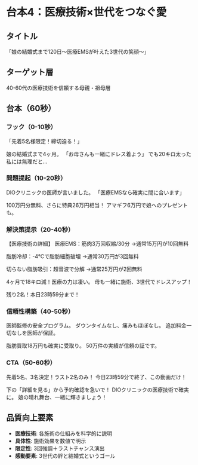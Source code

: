 # 台本4：医療技術×世代をつなぐ愛

## タイトル
「娘の結婚式まで120日～医療EMSが叶えた3世代の笑顔～」

## ターゲット層
40-60代の医療技術を信頼する母親・祖母層

## 台本（60秒）

### フック（0-10秒）
「先着5名様限定！締切迫る！」

娘の結婚式まで4ヶ月。
「お母さんも一緒にドレス着よう」
でも20キロ太った私には無理だと...

### 問題提起（10-20秒）
DIOクリニックの医師が言いました。
「医療EMSなら確実に間に合います」

100万円分無料、さらに特典26万円相当！
アマギフ6万円で娘へのプレゼントも。

### 解決策提示（20-40秒）
【医療技術の詳細】
医療EMS：筋肉3万回収縮/30分
→通常15万円が10回無料

脂肪冷却：-4℃で脂肪細胞破壊
→通常30万円が3回無料

切らない脂肪吸引：超音波で分解
→通常25万円が2回無料

4ヶ月で18キロ減！医療の力は凄い。
母も一緒に施術、3世代でドレスアップ！

残り2名！本日23時59分まで！

### 信頼性構築（40-50秒）
医師監修の安全プログラム。
ダウンタイムなし、痛みもほぼなし。
追加料金一切なしを医師が保証。

脂肪買取18万円も確実に受取り。
50万件の実績が信頼の証です。

### CTA（50-60秒）
先着5名、3名決定！ラスト2名のみ！
今日23時59分で終了、この動画だけ！

下の「詳細を見る」から予約確認を急いで！
DIOクリニックの医療技術で確実に。
娘の晴れ舞台、一緒に輝きましょう！

## 品質向上要素
- **医療技術**: 各施術の仕組みを科学的に説明
- **具体性**: 施術効果を数値で明示
- **限定性**: 3回強調＋ラストチャンス演出
- **感動要素**: 3世代の絆と結婚式というゴール